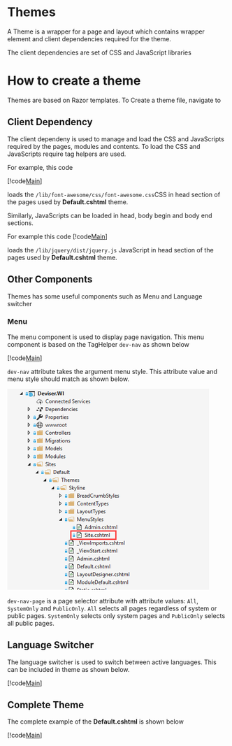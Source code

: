 # Themes
A Theme is a wrapper for a page and layout which contains wrapper element and client dependencies required for the theme.

The client dependencies are set of CSS and JavaScript libraries

# How to create a theme
Themes are based on Razor templates. To Create a theme file, navigate to 

## Client Dependency
The client dependeny is used to manage and load the CSS and JavaScripts required by the pages, modules and contents. To load the CSS and JavaScripts require tag helpers are used. 

For example, this code

[!code[Main](../../src/Sites/Default/Themes/Skyline/Default.cshtml?range=15-15)]

loads the `/lib/font-awesome/css/font-awesome.css`CSS in head section of the pages used by **Default.cshtml** theme.

Similarly, JavaScripts can be loaded in head, body begin and body end sections. 

For example this code 
[!code[Main](../../src/Sites/Default/Themes/Skyline/Default.cshtml?range=15-15)]

loads the `/lib/jquery/dist/jquery.js` JavaScript in head section of the pages used by **Default.cshtml** theme.

## Other Components
Themes has some useful components such as Menu and Language switcher

### Menu

The menu component is used to display page navigation. This menu component is based on the TagHelper `dev-nav` as shown below

[!code[Main](../../src/Sites/Default/Themes/Skyline/Default.cshtml?range=54-54)]

`dev-nav` attribute takes the argument menu style. This attribute value and menu style should match as shown below.

<img class="img-popup" src="../../assets/images/Theme_Menu.png">

`dev-nav-page` is a page selector attribute with attribute values: `All`, `SystemOnly` and `PublicOnly`. `All` selects all pages regardless of system or public pages. `SystemOnly` selects only system pages and `PublicOnly` selects all public pages.

## Language Switcher
The language switcher is used to switch between active languages. This can be included in theme as shown below.

[!code[Main](../../src/Sites/Default/Themes/Skyline/Default.cshtml?range=51-51)]

## Complete Theme

The complete example of the **Default.cshtml** is shown below

[!code[Main](../../src/Sites/Default/Themes/Skyline/Default.cshtml?range=1-)]